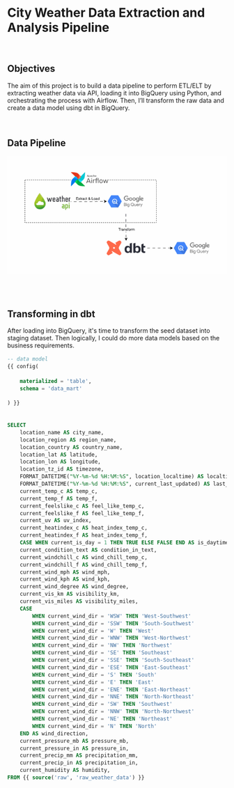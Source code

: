 # City Weather Data Extraction and Analysis Pipeline

<br>

## Objectives
The aim of this project is to build a data pipeline to perform ETL/ELT by extracting weather data via API, loading it into BigQuery using Python, and orchestrating the process with Airflow. Then, I’ll transform the raw data and create a data model using dbt in BigQuery.

<br>

## Data Pipeline
![data-pipeline](media/weather_etl.gif)

<br><br>

## Transforming in dbt
After loading into BigQuery, it's time to transform the seed dataset into staging dataset. Then logically, I could do more data models based on the business requirements.

```sql
-- data model
{{ config(
    
    materialized = 'table',
    schema = 'data_mart'

) }}


SELECT
    location_name AS city_name,
    location_region AS region_name,
    location_country AS country_name,
    location_lat AS latitude,
    location_lon AS longitude, 
    location_tz_id AS timezone,
    FORMAT_DATETIME("%Y-%m-%d %H:%M:%S", location_localtime) AS localtime,
    FORMAT_DATETIME("%Y-%m-%d %H:%M:%S", current_last_updated) AS last_update_time,
    current_temp_c AS temp_c,
    current_temp_f AS temp_f,
    current_feelslike_c AS feel_like_temp_c,
    current_feelslike_f AS feel_like_temp_f,
    current_uv AS uv_index,
    current_heatindex_c AS heat_index_temp_c,
    current_heatindex_f AS heat_index_temp_f,
    CASE WHEN current_is_day = 1 THEN TRUE ELSE FALSE END AS is_daytime,
    current_condition_text AS condition_in_text,
    current_windchill_c AS wind_chill_temp_c,
    current_windchill_f AS wind_chill_temp_f,
    current_wind_mph AS wind_mph,
    current_wind_kph AS wind_kph,
    current_wind_degree AS wind_degree,
    current_vis_km AS visibility_km,
    current_vis_miles AS visibility_miles,
    CASE 
        WHEN current_wind_dir = 'WSW' THEN 'West-Southwest'
        WHEN current_wind_dir = 'SSW' THEN 'South-Southwest'
        WHEN current_wind_dir = 'W' THEN 'West'
        WHEN current_wind_dir = 'WNW' THEN 'West-Northwest'
        WHEN current_wind_dir = 'NW' THEN 'Northwest'
        WHEN current_wind_dir = 'SE' THEN 'Southeast'
        WHEN current_wind_dir = 'SSE' THEN 'South-Southeast'
        WHEN current_wind_dir = 'ESE' THEN 'East-Southeast'
        WHEN current_wind_dir = 'S' THEN 'South'
        WHEN current_wind_dir = 'E' THEN 'East'
        WHEN current_wind_dir = 'ENE' THEN 'East-Northeast'
        WHEN current_wind_dir = 'NNE' THEN 'North-Northeast'
        WHEN current_wind_dir = 'SW' THEN 'Southwest'
        WHEN current_wind_dir = 'NNW' THEN 'North-Northwest'
        WHEN current_wind_dir = 'NE' THEN 'Northeast'
        WHEN current_wind_dir = 'N' THEN 'North'
    END AS wind_direction,
    current_pressure_mb AS pressure_mb,
    current_pressure_in AS pressure_in,
    current_precip_mm AS precipitation_mm,
    current_precip_in AS precipitation_in,
    current_humidity AS humidity,
FROM {{ source('raw', 'raw_weather_data') }}

```
